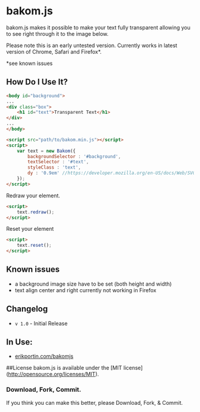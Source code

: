 # bakom.js

bakom.js makes it possible to make your text fully transparent allowing you to see right through it to the image below.

Please note this is an early untested version. Currently works in latest version of Chrome, Safari and Firefox*.

*see known issues

## How Do I Use It?
```html
<body id="background">
...
<div class="box">
	<h1 id="text">Transparent Text</h1>
</div>
...
</body>

<script src="path/to/bakom.min.js"></script>
<script>
	var text = new Bakom({
		backgroundSelector : '#background',
		textSelector : '#text',
		styleClass : 'text',
		dy : '0.9em' //https://developer.mozilla.org/en-US/docs/Web/SVG/Attribute/dy
	});
</script>
```

Redraw your element.

```html
<script>
	text.redraw();
</script>
```
Reset your element

```html
<script>
	text.reset();
</script>
```

## Known issues

* a background image size have to be set (both height and width)
* text align center and right currently not working in Firefox

## Changelog
* `v 1.0` - Initial Release

## In Use:
- [erikportin.com/bakomjs](http://erikportin.com/bakomjs)


##License
bakom.js is available under the [MIT license] (http://opensource.org/licenses/MIT).

### Download, Fork, Commit.
If you think you can make this better, please Download, Fork, & Commit.

